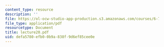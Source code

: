 ```yaml
---
content_type: resource
description: ''
file: https://ol-ocw-studio-app-production.s3.amazonaws.com/courses/6-772-compound-semiconductor-devices-spring-2003/defa5780efb00b9a838f9d6ef85cee0e_lecture20.pdf
file_type: application/pdf
resourcetype: Document
title: lecture20.pdf
uid: defa5780-efb0-0b9a-838f-9d6ef85cee0e
---
```


